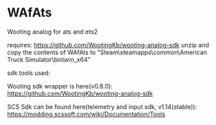 # WAfAts
Wooting analog for ats and ets2

requires: https://github.com/WootingKb/wooting-analog-sdk
unzip and copy the contents of WAfAts to "Steam\steamapps\common\American Truck Simulator\bin\win_x64" 



sdk tools used:

Wooting sdk wrapper is here(v0.8.0): https://github.com/WootingKb/wooting-analog-sdk

SCS Sdk can be found here(telemetry and input sdk, v1.14(stable)): https://modding.scssoft.com/wiki/Documentation/Tools
